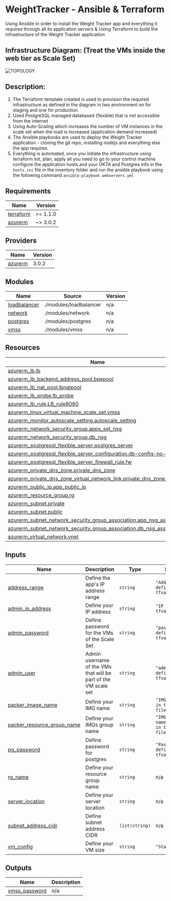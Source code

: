 # WeightTracker - Ansible & Terraform
Using Ansible in order to install the Weight Tracker app and everything it requires through all its application servers
& Using Terraform to build the infrastructure of the Weight Tracker application

## Infrastructure Diagram: (Treat the VMs inside the web tier as Scale Set)
![TOPOLOGY](https://user-images.githubusercontent.com/88583978/173969411-c62c8e3d-83ec-40d5-afd7-db42da983d7a.png)

## Description:
1. The Terraform template created is used to provision the required infrastructure as defined in the diagram in two environment on for staging and one for production
2. Used PostgreSQL managed databased (flexible) that is not accessible from the internet
3. Using Auto-Scaling which increases the number of VM instances in the scale set when the load is increased (application demand increased)
4. The Ansible playbooks are used to deploy the Weight Tracker application - cloning the git repo, installing nodejs and everything else the app requires. 
5. Everything is automated, once you initiate the infrastructure using terraform init, plan, apply all you need to go to your control machine configure the application hosts and your OKTA and Postgres info in the ```hosts.ini``` file in the inventory folder and run the ansible playbook using the following command ```ansible-playbook webservers.yml```

## Requirements

| Name | Version |
|------|---------|
| <a name="requirement_terraform"></a> [terraform](#requirement\_terraform) | >= 1.1.0 |
| <a name="requirement_azurerm"></a> [azurerm](#requirement\_azurerm) | ~> 3.0.2 |

## Providers

| Name | Version |
|------|---------|
| <a name="provider_azurerm"></a> [azurerm](#provider\_azurerm) | 3.0.2 |

## Modules

| Name | Source | Version |
|------|--------|---------|
| <a name="module_loadbalancer"></a> [loadbalancer](#module\_loadbalancer) | ./modules/loadbalancer | n/a |
| <a name="module_network"></a> [network](#module\_network) | ./modules/network | n/a |
| <a name="module_postgres"></a> [postgres](#module\_postgres) | ./modules/postgres | n/a |
| <a name="module_vmss"></a> [vmss](#module\_vmss) | ./modules/vmss | n/a |

## Resources

| Name | Type |
|------|------|
| [azurerm_lb.lb](https://registry.terraform.io/providers/hashicorp/azurerm/latest/docs/resources/lb) | resource |
| [azurerm_lb_backend_address_pool.bpepool](https://registry.terraform.io/providers/hashicorp/azurerm/latest/docs/resources/lb_backend_address_pool) | resource |
| [azurerm_lb_nat_pool.lbnatpool](https://registry.terraform.io/providers/hashicorp/azurerm/latest/docs/resources/lb_nat_pool) | resource |
| [azurerm_lb_probe.lb_probe](https://registry.terraform.io/providers/hashicorp/azurerm/latest/docs/resources/lb_probe) | resource |
| [azurerm_lb_rule.LB_rule8080](https://registry.terraform.io/providers/hashicorp/azurerm/latest/docs/resources/lb_rule) | resource |
| [azurerm_linux_virtual_machine_scale_set.vmss](https://registry.terraform.io/providers/hashicorp/azurerm/latest/docs/resources/linux_virtual_machine_scale_set) | resource |
| [azurerm_monitor_autoscale_setting.autoscale_setting](https://registry.terraform.io/providers/hashicorp/azurerm/latest/docs/resources/monitor_autoscale_setting) | resource |
| [azurerm_network_security_group.apps_set_nsg](https://registry.terraform.io/providers/hashicorp/azurerm/latest/docs/resources/network_security_group) | resource |
| [azurerm_network_security_group.db_nsg](https://registry.terraform.io/providers/hashicorp/azurerm/latest/docs/resources/network_security_group) | resource |
| [azurerm_postgresql_flexible_server.postgres_server](https://registry.terraform.io/providers/hashicorp/azurerm/latest/docs/resources/postgresql_flexible_server) | resource |
| [azurerm_postgresql_flexible_server_configuration.db-config-no-ssl](https://registry.terraform.io/providers/hashicorp/azurerm/latest/docs/resources/postgresql_flexible_server_configuration) | resource |
| [azurerm_postgresql_flexible_server_firewall_rule.fw](https://registry.terraform.io/providers/hashicorp/azurerm/latest/docs/resources/postgresql_flexible_server_firewall_rule) | resource |
| [azurerm_private_dns_zone.private_dns_zone](https://registry.terraform.io/providers/hashicorp/azurerm/latest/docs/resources/private_dns_zone) | resource |
| [azurerm_private_dns_zone_virtual_network_link.private_dns_zone_vnl](https://registry.terraform.io/providers/hashicorp/azurerm/latest/docs/resources/private_dns_zone_virtual_network_link) | resource |
| [azurerm_public_ip.app_public_ip](https://registry.terraform.io/providers/hashicorp/azurerm/latest/docs/resources/public_ip) | resource |
| [azurerm_resource_group.rg](https://registry.terraform.io/providers/hashicorp/azurerm/latest/docs/resources/resource_group) | resource |
| [azurerm_subnet.private](https://registry.terraform.io/providers/hashicorp/azurerm/latest/docs/resources/subnet) | resource |
| [azurerm_subnet.public](https://registry.terraform.io/providers/hashicorp/azurerm/latest/docs/resources/subnet) | resource |
| [azurerm_subnet_network_security_group_association.app_nsg_association](https://registry.terraform.io/providers/hashicorp/azurerm/latest/docs/resources/subnet_network_security_group_association) | resource |
| [azurerm_subnet_network_security_group_association.db_nsg_association](https://registry.terraform.io/providers/hashicorp/azurerm/latest/docs/resources/subnet_network_security_group_association) | resource |
| [azurerm_virtual_network.vnet](https://registry.terraform.io/providers/hashicorp/azurerm/latest/docs/resources/virtual_network) | resource |



## Inputs

| Name | Description | Type | Default | Required |
|------|-------------|------|---------|:--------:|
| <a name="input_address_range"></a> [address\_range](#input\_address\_range) | Define the app's IP address range | `string` | `"Address range defined in tfvars file"` | no |
| <a name="input_admin_ip_address"></a> [admin\_ip\_address](#input\_admin\_ip\_address) | Define your IP address | `string` | `"IP defined in tfvars file"` | no |
| <a name="input_admin_password"></a> [admin\_password](#input\_admin\_password) | Define password for the VMs of the Scale Set | `string` | `"password is defined in tfvars file"` | no |
| <a name="input_admin_user"></a> [admin\_user](#input\_admin\_user) | Admin username of the VMs that will be part of the VM scale set | `string` | `"admin user defined in tfvars file"` | no |
| <a name="input_packer_image_name"></a> [packer\_image\_name](#input\_packer\_image\_name) | Define your IMG name | `string` | `"IMG defined in tfvars file"` | no |
| <a name="input_packer_resource_group_name"></a> [packer\_resource\_group\_name](#input\_packer\_resource\_group\_name) | Define your IMGs group name | `string` | `"IMGs group name defined in tfvars file"` | no |
| <a name="input_pg_password"></a> [pg\_password](#input\_pg\_password) | Define password for postgres | `string` | `"Password defined in tfvars file"` | no |
| <a name="input_rg_name"></a> [rg\_name](#input\_rg\_name) | Define your resource group name | `string` | n/a | yes |
| <a name="input_server_location"></a> [server\_location](#input\_server\_location) | Define your server location | `string` | n/a | yes |
| <a name="input_subnet_address_cidr"></a> [subnet\_address\_cidr](#input\_subnet\_address\_cidr) | Define subnet address CIDR | `list(string)` | n/a | no |
| <a name="input_vm_config"></a> [vm\_config](#input\_vm\_config) | Define your VM size | `string` | `"Standard_B2s"` | no |

## Outputs

| Name | Description |
|------|-------------|
| <a name="output_vmss_password"></a> [vmss\_password](#output\_vmss\_password) | n/a |
